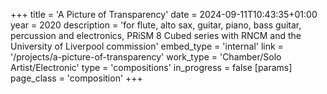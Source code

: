 +++
title = 'A Picture of Transparency'
date = 2024-09-11T10:43:35+01:00
year = 2020
description = 'for flute, alto sax, guitar, piano, bass guitar, percussion and electronics, PRiSM 8 Cubed series with RNCM and the University of Liverpool commission'
embed_type = 'internal'
link = '/projects/a-picture-of-transparency'
work_type = 'Chamber/Solo Artist/Electronic'
type = 'compositions'
in_progress = false
[params]
    page_class = 'composition'
+++
